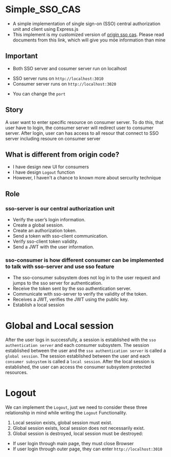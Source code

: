 # Simple_SSO_CAS
- A simple implementation of single sign-on (SSO) central authorization unit and client using Express.js
- This implement is my customized version of [origin sso cas](https://github.com/ankur-anand/simple-sso). Please read documents from this link, which will give you mỏe information than mine
## Important
- Both SSO server and cosumer server run on localhost
+ SSO server runs on ```http://localhost:3010```
+ Consumer server runs on ```http://localhost:3020```
- You can change the ```port```
## Story
A user want to enter specific resource on consumer server. To do this, that user have to login, the consumer server will redirect user to consumer server. After login, user can has access to all resour that connect to SSO server including resoure on consumer server
## What is different from origin code?
- I have design new UI for consumers
- I have design ```Logout``` function
- However, I haven't a chance to known more about sercurity technique
## Role
### sso-server is our central authorization unit
- Verify the user’s login information.
- Create a global session.
- Create an authorization token.
- Send a token with sso-client communication.
- Verify sso-client token validity.
- Send a JWT with the user information.
### sso-consumer is how different consumer can be implemented to talk with sso-server and use sso feature
- The sso-consumer subsystem does not log in to the user request and jumps to the sso server for authentication.
- Receive the token sent by the sso authentication server.
- Communicate with sso-server to verify the validity of the token.
- Receives a JWT, verifies the JWT using the public key.
- Establish a local session
# Global and Local session
After the user logs in successfully, a session is established with the ```sso authentication server``` and each consumer subsystem. The session established between the user and the ```sso authentication server``` is called a ```global session```. The session established between the user and each ```consumer subsystem``` is called a ```local session```. After the local session is established, the user can access the consumer subsystem protected resources.
# Logout
We can implement the ```Logout```, just we need to consider these three relationship in mind while writing the ```Logout``` Functionality.
1. Local session exists, global session must exist.
2. Global session exists, local session does not necessarily exist.
3. Global session is destroyed, local session must be destroyed:
- If user login through main page, they must close Browser
- If user login through outer page, they can enter ```http://localhost:3010```
